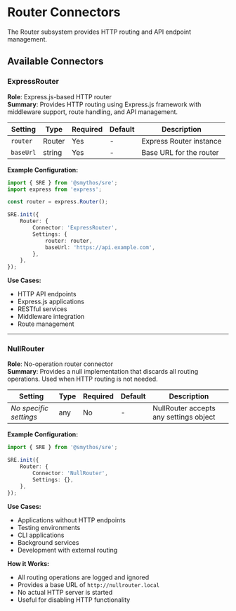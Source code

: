 # Router Connectors

The Router subsystem provides HTTP routing and API endpoint management.

## Available Connectors

### ExpressRouter

**Role**: Express.js-based HTTP router  
**Summary**: Provides HTTP routing using Express.js framework with middleware support, route handling, and API management.

| Setting   | Type   | Required | Default | Description             |
| --------- | ------ | -------- | ------- | ----------------------- |
| `router`  | Router | Yes      | -       | Express Router instance |
| `baseUrl` | string | Yes      | -       | Base URL for the router |

**Example Configuration:**

```typescript
import { SRE } from '@smythos/sre';
import express from 'express';

const router = express.Router();

SRE.init({
    Router: {
        Connector: 'ExpressRouter',
        Settings: {
            router: router,
            baseUrl: 'https://api.example.com',
        },
    },
});
```

**Use Cases:**

-   HTTP API endpoints
-   Express.js applications
-   RESTful services
-   Middleware integration
-   Route management

---

### NullRouter

**Role**: No-operation router connector  
**Summary**: Provides a null implementation that discards all routing operations. Used when HTTP routing is not needed.

| Setting                | Type | Required | Default | Description                            |
| ---------------------- | ---- | -------- | ------- | -------------------------------------- |
| _No specific settings_ | any  | No       | -       | NullRouter accepts any settings object |

**Example Configuration:**

```typescript
import { SRE } from '@smythos/sre';

SRE.init({
    Router: {
        Connector: 'NullRouter',
        Settings: {},
    },
});
```

**Use Cases:**

-   Applications without HTTP endpoints
-   Testing environments
-   CLI applications
-   Background services
-   Development with external routing

**How it Works:**

-   All routing operations are logged and ignored
-   Provides a base URL of `http://nullrouter.local`
-   No actual HTTP server is started
-   Useful for disabling HTTP functionality
